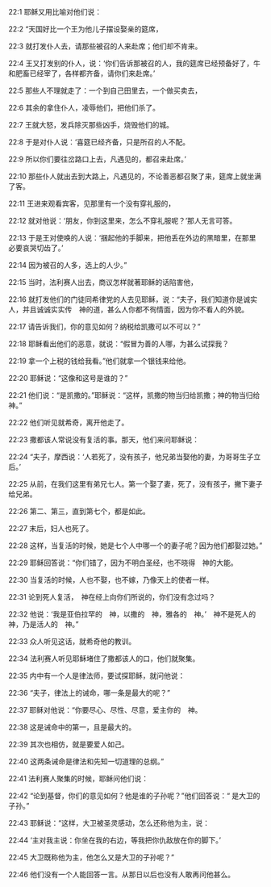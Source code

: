 <a id="1"></a>22:1  耶稣又用比喻对他们说：  

<a id="2"></a>22:2  “天国好比一个王为他儿子摆设娶亲的筵席，  

<a id="3"></a>22:3  就打发仆人去，请那些被召的人来赴席；他们却不肯来。  

<a id="4"></a>22:4  王又打发别的仆人，说：‘你们告诉那被召的人，我的筵席已经预备好了，牛和肥畜已经宰了，各样都齐备，请你们来赴席。’  

<a id="5"></a>22:5  那些人不理就走了：一个到自己田里去，一个做买卖去，  

<a id="6"></a>22:6  其余的拿住仆人，凌辱他们，把他们杀了。  

<a id="7"></a>22:7  王就大怒，发兵除灭那些凶手，烧毁他们的城。  

<a id="8"></a>22:8  于是对仆人说：‘喜筵已经齐备，只是所召的人不配。　  

<a id="9"></a>22:9  所以你们要往岔路口上去，凡遇见的，都召来赴席。’  

<a id="10"></a>22:10  那些仆人就出去到大路上，凡遇见的，不论善恶都召聚了来，筵席上就坐满了客。  

<a id="11"></a>22:11  王进来观看宾客，见那里有一个没有穿礼服的，  

<a id="12"></a>22:12  就对他说：‘朋友，你到这里来，怎么不穿礼服呢？’那人无言可答。  

<a id="13"></a>22:13  于是王对使唤的人说：‘捆起他的手脚来，把他丢在外边的黑暗里，在那里必要哀哭切齿了。’  

<a id="14"></a>22:14  因为被召的人多，选上的人少。”  

<a id="15"></a>22:15  当时，法利赛人出去，商议怎样就著耶稣的话陷害他，  

<a id="16"></a>22:16  就打发他们的门徒同希律党的人去见耶稣，说：“夫子，我们知道你是诚实人，并且诚诚实实传　神的道，甚么人你都不徇情面，因为你不看人的外貌。  

<a id="17"></a>22:17  请告诉我们，你的意见如何？纳税给凯撒可以不可以？”  

<a id="18"></a>22:18  耶稣看出他们的恶意，就说：“假冒为善的人哪，为甚么试探我？  

<a id="19"></a>22:19  拿一个上税的钱给我看。”他们就拿一个银钱来给他。  

<a id="20"></a>22:20  耶稣说：“这像和这号是谁的？”  

<a id="21"></a>22:21  他们说：“是凯撒的。”耶稣说：“这样，凯撒的物当归给凯撒；神的物当归给　神。”  

<a id="22"></a>22:22  他们听见就希奇，离开他走了。  

<a id="23"></a>22:23  撒都该人常说没有复活的事。那天，他们来问耶稣说：  

<a id="24"></a>22:24  “夫子，摩西说：‘人若死了，没有孩子，他兄弟当娶他的妻，为哥哥生子立后。’  

<a id="25"></a>22:25  从前，在我们这里有弟兄七人。第一个娶了妻，死了，没有孩子，撇下妻子给兄弟。  

<a id="26"></a>22:26  第二、第三，直到第七个，都是如此。  

<a id="27"></a>22:27  末后，妇人也死了。  

<a id="28"></a>22:28  这样，当复活的时候，她是七个人中哪一个的妻子呢？因为他们都娶过她。”  

<a id="29"></a>22:29  耶稣回答说：“你们错了，因为不明白圣经，也不晓得　神的大能。  

<a id="30"></a>22:30  当复活的时候，人也不娶，也不嫁，乃像天上的使者一样。  

<a id="31"></a>22:31  论到死人复活，　神在经上向你们所说的，你们没有念过吗？  

<a id="32"></a>22:32  他说：‘我是亚伯拉罕的　神，以撒的　神，雅各的　神。’　神不是死人的　神，乃是活人的　神。”  

<a id="33"></a>22:33  众人听见这话，就希奇他的教训。  

<a id="34"></a>22:34  法利赛人听见耶稣堵住了撒都该人的口，他们就聚集。  

<a id="35"></a>22:35  内中有一个人是律法师，要试探耶稣，就问他说：　　  

<a id="36"></a>22:36  “夫子，律法上的诫命，哪一条是最大的呢？”  

<a id="37"></a>22:37  耶稣对他说：“你要尽心、尽性、尽意，爱主你的　神。  

<a id="38"></a>22:38  这是诫命中的第一，且是最大的。  

<a id="39"></a>22:39  其次也相仿，就是要爱人如己。  

<a id="40"></a>22:40  这两条诫命是律法和先知一切道理的总纲。”  

<a id="41"></a>22:41  法利赛人聚集的时候，耶稣问他们说：　  

<a id="42"></a>22:42  “论到基督，你们的意见如何？他是谁的子孙呢？”他们回答说：“ 是大卫的子孙。”  

<a id="43"></a>22:43  耶稣说：“这样，大卫被圣灵感动，怎么还称他为主，说：  

<a id="44"></a>22:44  ‘主对我主说：你坐在我的右边，等我把你仇敌放在你的脚下。’  

<a id="45"></a>22:45  大卫既称他为主，他怎么又是大卫的子孙呢？”  

<a id="46"></a>22:46  他们没有一个人能回答一言。从那日以后也没有人敢再问他甚么。  
